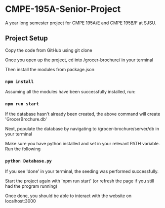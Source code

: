 # CMPE-195A-Senior-Project
A year long semester project for CMPE 195A/E and CMPE 195B/F at SJSU. 

## Project Setup

Copy the code from GitHub using git clone

Once you open up the project, cd into /grocer-brochure/ in your terminal

Then install the modules from package.json
### `npm install`

Assuming all the modules have been successfully installed, run:
### `npm run start`

If the database hasn't already been created, the above command will create 'GrocerBrochure.db'

Next, populate the database by navigating to /grocer-brochure/server/db in your terminal

Make sure you have python installed and set in your relevant PATH variable. Run the following
### `python Database.py`

If you see 'done' in your terminal, the seeding was performed successfully.

Start the project again with 'npm run start' (or refresh the page if you still had the program running)

Once done, you should be able to interact with the website on localhost:3000